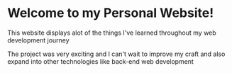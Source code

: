 # Welcome to my Personal Website!

This website displays alot of the things I've learned throughout my web development journey

The project was very exciting and I can't wait to improve my craft and also expand into other technologies like back-end web development